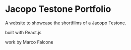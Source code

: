 # Jacopo Testone Portfolio

A website to showcase the shortfilms of a Jacopo Testone.

built with React.js.

work by Marco Falcone
